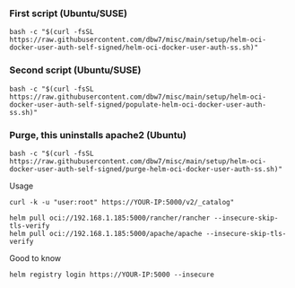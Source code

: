 ### First script (Ubuntu/SUSE)
```
bash -c "$(curl -fsSL https://raw.githubusercontent.com/dbw7/misc/main/setup/helm-oci-docker-user-auth-self-signed/helm-oci-docker-user-auth-ss.sh)"
```
### Second script (Ubuntu/SUSE)
```
bash -c "$(curl -fsSL https://raw.githubusercontent.com/dbw7/misc/main/setup/helm-oci-docker-user-auth-self-signed/populate-helm-oci-docker-user-auth-ss.sh)"
```
### Purge, this uninstalls apache2 (Ubuntu)
```
bash -c "$(curl -fsSL https://raw.githubusercontent.com/dbw7/misc/main/setup/helm-oci-docker-user-auth-self-signed/purge-helm-oci-docker-user-auth-ss.sh)"
```

Usage
```
curl -k -u "user:root" https://YOUR-IP:5000/v2/_catalog"

helm pull oci://192.168.1.185:5000/rancher/rancher --insecure-skip-tls-verify
helm pull oci://192.168.1.185:5000/apache/apache --insecure-skip-tls-verify
```
Good to know
```
helm registry login https://YOUR-IP:5000 --insecure
```